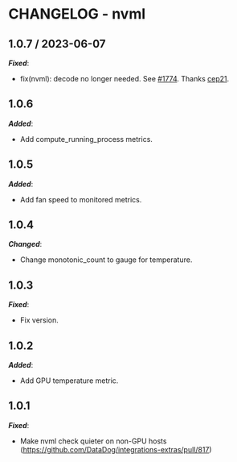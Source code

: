 # CHANGELOG - nvml

## 1.0.7 / 2023-06-07

***Fixed***:

* fix(nvml): decode no longer needed. See [#1774](https://github.com/DataDog/integrations-extras/pull/1774). Thanks [cep21](https://github.com/cep21).

## 1.0.6

***Added***:

* Add compute_running_process metrics.

## 1.0.5

***Added***:

* Add fan speed to monitored metrics.

## 1.0.4

***Changed***:

* Change monotonic_count to gauge for temperature. 

## 1.0.3

***Fixed***:

* Fix version.

## 1.0.2

***Added***:

* Add GPU temperature metric. 

## 1.0.1

***Fixed***:

* Make nvml check quieter on non-GPU hosts (https://github.com/DataDog/integrations-extras/pull/817)
